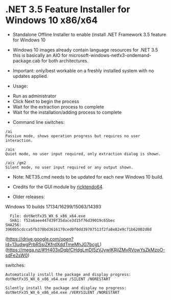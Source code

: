 # .NET 3.5 Feature Installer for Windows 10 x86/x64

* Standalone Offline Installer to enable (install .NET Framework 3.5 feature for Windows 10

* Windows 10 images already contain language resources for .NET 3.5  
this is basically an AIO for microsoft-windows-netfx3-ondemand-package.cab for both architectures.

* Important: only/best workable on a freshly installed system with no updates applied.

* Usage:  
- Run as administrator  
- Click Next to begin the process  
- Wait for the extraction process to complete  
- Wait for the installation/adding process to complete  

* Command line switches:
```
/ai  
Passive mode, shows operation progress but requires no user interaction.

/ais  
Quiet mode, no user input required, only extraction dialog is shown.

/ais /gm2  
Silent mode, no user input required or any output shown.
```

* Note: NET35.cmd needs to be updated for each new Windows 10 build.

* Credits for the GUI module by [ricktendo64](https://forums.mydigitallife.net/members/28038/).

* Older releases:  

Windows 10 builds 17134/16299/15063/14393  
```
  File: dotNetFx35_WX_6_x86_x64.exe  
  SHA1: f52a6aee447d39f35dace3d15f76d39019c65bec  
SHA256: 3960b5cdcca5fb378bd3616170ced0f0dd39707513f2fa8e82e9c71b62002d8d
```

(https://drive.google.com/open?id=13udwgPrbRSsiZKfrdXddTmeMhJG7bcgL)  
(https://mega.nz/#!H403xDqb!CHdgLmDI5zVJywIKRjlZMvRVowYsZkMzoO-sdFe2sW0)  

switches:  
```
Automatically install the package and display progress:  
dotNetFx35_WX_6_x86_x64.exe /SILENT /NORESTART  

Silently install the package and display no progress:  
dotNetFx35_WX_6_x86_x64.exe /VERYSILENT /NORESTART
```
